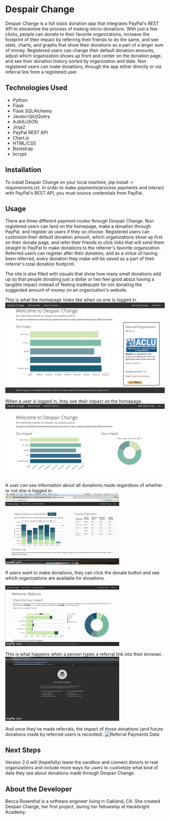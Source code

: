 # Despair Change

Despair Change is a full stack donation app that integrates PayPal's REST API to streamline the process of making micro-donations. With just a few clicks, people can donate to their favorite organizations, increase the footprint of their impact by referring their friends to do the same, and see stats, charts, and graphs that show their donations as a part of a larger sum of money. Registered users can change their default donation amounts, adjust which organization shows up front and center on the donation page, and see their donation history sorted by organization and date. Non registered users can make donations, through the app either directly or via referral link from a registered user.


## Technologies Used

* Python
* Flask
* Flask SQLAlchemy
* Javascript/jQuery
* AJAX/JSON
* Jinja2
* PayPal REST API
* Chart.js
* HTML/CSS
* Bootstrap
* bcrypt


## Installation

To install Despair Change on your local machine, pip install -r requirements.txt. In order to make payments/process payments and interact with PayPal's REST API, you must source credentials from PayPal.


## Usage

There are three different payment routes through Despair Change. Non registered users can land on the homepage, make a donation through PayPal, and register as users if they so choose. Registered users can customize their default donation amount, which organizations show up first on their donate page, and refer their friends to click links that will send them straight to PayPal to make donations to the referrer's favorite organization. Referred users can register after their donation, and as a virtue of having been referred, every donation they make will be saved as a part of their referrer's total donation footprint.

The site is also filled with visuals that show how many small donations add up so that people donating just a dollar or two feel good about having a tangible impact instead of feeling inadequate for not donating the suggested amount of money on an organization's website.



This is what the homepage looks like when no one is logged in.
![Homepage Charts](static/img/homepage1.png "Homepage")

When a user is logged in, they see their impact on the homepage.
![Homepage Charts](static/img/homepage_logged_in.png "Homepage Logged In")

A user can see information about all donations made regardless of whether or not she is logged in.
![Homepage Charts](static/img/toggle_dashboard.gif "Homepage")

If users want to make donations, they can click the donate button and see which organizations are available for donations.

![See Organizations](static/img/see_orgs.gif "Choose an Organization")

This is what happens when a person types a referral link into their browser.
![Referral Payments](static/img/referral_process.gif "The Referral Process")

And once they've made referrals, the impact of those donations (and future donations made by referred users is recorded).
![Referral Payments Data](static/img/glens_impact.png "The Referral Process")



## Next Steps

Version 2.0 will (hopefully) leave the sandbox and connect donors to real organizations and include more ways for users to customize what kind of data they see about donations made through Despair Change.

## About the Developer

Becca Rosenthal is a software engineer living in Oakland, CA. She created Despair Change, her first project, during her fellowship at Hackbright Academy.
